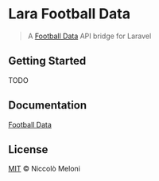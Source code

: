 # Lara Football Data

> A [Football Data](https://www.football-data.org/) API bridge for Laravel

## Getting Started

TODO

## Documentation

[Football Data](https://www.football-data.org/)

## License

[MIT](LICENSE) © Niccolò Meloni